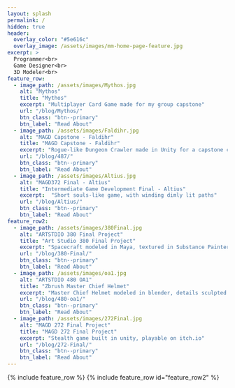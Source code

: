 ```yaml
---
layout: splash
permalink: /
hidden: true
header:
  overlay_color: "#5e616c"
  overlay_image: /assets/images/mm-home-page-feature.jpg
excerpt: >
  Programmer<br>
  Game Designer<br>
  3D Modeler<br>
feature_row:
  - image_path: /assets/images/Mythos.jpg
    alt: "Mythos"
    title: "Mythos"
    excerpt: "Multiplayer Card Game made for my group capstone"
    url: "/blog/Mythos/"
    btn_class: "btn--primary"
    btn_label: "Read About"  
  - image_path: /assets/images/Faldihr.jpg
    alt: "MAGD Capstone - Faldihr"
    title: "MAGD Capstone - Faldihr"
    excerpt: "Rogue-like Dungeon Crawler made in Unity for a capstone course"
    url: "/blog/487/"
    btn_class: "btn--primary"
    btn_label: "Read About"
  - image_path: /assets/images/Altius.jpg
    alt: "MAGD372 Final - Altius"
    title: "Intermediate Game Development Final - Altius"
    excerpt:  "Short souls-like game, with winding dimly lit paths"
    url: "/blog/Altius/"
    btn_class: "btn--primary"
    btn_label: "Read About"
feature_row2:
  - image_path: /assets/images/380Final.jpg
    alt: "ARTSTDIO 380 Final Project"
    title: "Art Studio 380 Final Project"
    excerpt: "Spacecraft modeled in Maya, textured in Substance Painter, rendered in Blender Cycles"
    url: "/blog/380-Final/"
    btn_class: "btn--primary"
    btn_label: "Read About"
  - image_path: /assets/images/oa1.jpg
    alt: "ARTSTDIO 480 OA1"
    title: "Zbrush Master Chief Helmet"
    excerpt: "Master Chief Helmet modeled in blender, details sculpted in Zbrush"
    url: "/blog/480-oa1/"
    btn_class: "btn--primary"
    btn_label: "Read About"
  - image_path: /assets/images/272Final.jpg
    alt: "MAGD 272 Final Project"
    title: "MAGD 272 Final Project"
    excerpt: "Stealth game built in unity, playable on itch.io"
    url: "/blog/272-Final/"
    btn_class: "btn--primary"
    btn_label: "Read About"
---
```



{% include feature_row %}
{% include feature_row id="feature_row2" %}